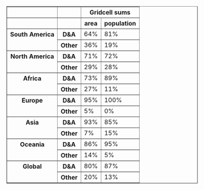 <table border="1" class="dataframe">
  <thead>
    <tr>
      <th></th>
      <th></th>
      <th colspan="2" halign="left">Gridcell sums</th>
    </tr>
    <tr>
      <th></th>
      <th></th>
      <th>area</th>
      <th>population</th>
    </tr>
  </thead>
  <tbody>
    <tr>
      <th rowspan="2" valign="top">South America</th>
      <th>D&amp;A</th>
      <td>64%</td>
      <td>81%</td>
    </tr>
    <tr>
      <th>Other</th>
      <td>36%</td>
      <td>19%</td>
    </tr>
    <tr>
      <th rowspan="2" valign="top">North America</th>
      <th>D&amp;A</th>
      <td>71%</td>
      <td>72%</td>
    </tr>
    <tr>
      <th>Other</th>
      <td>29%</td>
      <td>28%</td>
    </tr>
    <tr>
      <th rowspan="2" valign="top">Africa</th>
      <th>D&amp;A</th>
      <td>73%</td>
      <td>89%</td>
    </tr>
    <tr>
      <th>Other</th>
      <td>27%</td>
      <td>11%</td>
    </tr>
    <tr>
      <th rowspan="2" valign="top">Europe</th>
      <th>D&amp;A</th>
      <td>95%</td>
      <td>100%</td>
    </tr>
    <tr>
      <th>Other</th>
      <td>5%</td>
      <td>0%</td>
    </tr>
    <tr>
      <th rowspan="2" valign="top">Asia</th>
      <th>D&amp;A</th>
      <td>93%</td>
      <td>85%</td>
    </tr>
    <tr>
      <th>Other</th>
      <td>7%</td>
      <td>15%</td>
    </tr>
    <tr>
      <th rowspan="2" valign="top">Oceania</th>
      <th>D&amp;A</th>
      <td>86%</td>
      <td>95%</td>
    </tr>
    <tr>
      <th>Other</th>
      <td>14%</td>
      <td>5%</td>
    </tr>
    <tr>
      <th rowspan="2" valign="top">Global</th>
      <th>D&amp;A</th>
      <td>80%</td>
      <td>87%</td>
    </tr>
    <tr>
      <th>Other</th>
      <td>20%</td>
      <td>13%</td>
    </tr>
  </tbody>
</table>